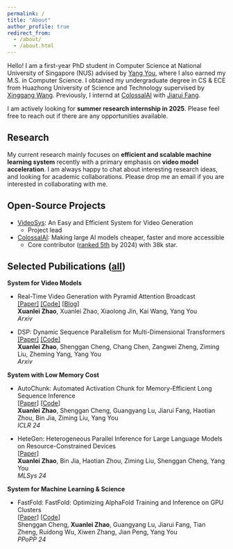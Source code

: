 ```yaml
---
permalink: /
title: "About"
author_profile: true
redirect_from: 
  - /about/
  - /about.html
---
```


Hello! I am a first-year PhD student in Computer Science at National University of Singapore (NUS) advised by [Yang You](https://www.comp.nus.edu.sg/~youy/), where I also earned my M.S. in Computer Science. I obtained my undergraduate degree  in CS & ECE from Huazhong University of Science and Technology supervised by [Xinggang Wang](https://xwcv.github.io/). Previously, I internd at [ColossalAI](https://github.com/hpcaitech/ColossalAI) with [Jiarui Fang](https://fangjiarui.github.io/).


I am actively looking for **summer research internship in 2025**. Please feel free to reach out if there are any opportunities available.

Research
------

My current research mainly focuses on **efficient and scalable machine learning system** recently with a primary emphasis on **video model acceleration**. I am always happy to chat about interesting research ideas, and looking for academic collaborations. Please drop me an email if you are interested in collaborating with me.

Open-Source Projects
------

* [VideoSys](https://github.com/NUS-HPC-AI-Lab/VideoSys): An Easy and Efficient System for Video Generation
  * Project lead
* [ColossalAI](https://github.com/hpcaitech/ColossalAI): Making large AI models cheaper, faster and more accessible
  * Core contributor ([ranked 5th](https://github.com/hpcaitech/ColossalAI/graphs/contributors) by 2024) with 38k star.

Selected Pubilications ([all](https://xuefuzhao.github.io/publications/))
------

**System for Video Models**
* Real-Time Video Generation with Pyramid Attention Broadcast \
 [[Paper]](https://arxiv.org/abs/2408.12588) [[Code]](https://github.com/NUS-HPC-AI-Lab/VideoSys) [[Blog](https://oahzxl.github.io/PAB/)] \
  **Xuanlei Zhao**, Xuanlei Zhao, Xiaolong Jin, Kai Wang, Yang You \
  *Arxiv*
  
* DSP: Dynamic Sequence Parallelism for Multi-Dimensional Transformers \
 [[Paper]](https://arxiv.org/abs/2403.10266) [[Code]](https://github.com/NUS-HPC-AI-Lab/VideoSys) \
  **Xuanlei Zhao**, Shenggan Cheng, Chang Chen, Zangwei Zheng, Ziming Liu, Zheming Yang, Yang You \
  *Arxiv*

**System with Low Memory Cost**

* AutoChunk: Automated Activation Chunk for Memory-Efficient Long Sequence Inference \
  [[Paper](https://arxiv.org/abs/2401.10652)] [[Code](https://github.com/hpcaitech/ColossalAI/tree/main/colossalai/autochunk)] \
  **Xuanlei Zhao**, Shenggan Cheng, Guangyang Lu, Jiarui Fang, Haotian Zhou, Bin Jia, Ziming Liu, Yang You \
  *ICLR 24*

* HeteGen: Heterogeneous Parallel Inference for Large Language Models on Resource-Constrained Devices \
  [[Paper](https://arxiv.org/abs/2403.01164)] \
  **Xuanlei Zhao**, Bin Jia, Haotian Zhou, Ziming Liu, Shenggan Cheng, Yang You \
  *MLSys 24*

**System for Machine Learning & Science**
* FastFold: FastFold: Optimizing AlphaFold Training and Inference on GPU Clusters \
  [[Paper](https://dl.acm.org/doi/10.1145/3627535.3638465)] [[Code](https://github.com/hpcaitech/FastFold)] \
  Shenggan Cheng, **Xuanlei Zhao**, Guangyang Lu, Jiarui Fang, Tian Zheng, Ruidong Wu, Xiwen Zhang, Jian Peng, Yang You \
  *PPoPP 24*
